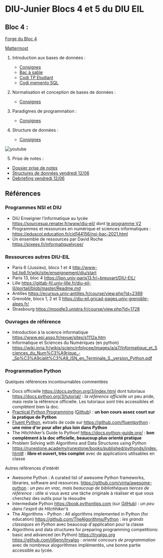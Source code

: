 # DIU-Junier Blocs 4 et 5 du DIU EIL



## Bloc 4 :

[Forge du Bloc 4](https://forge.univ-lyon1.fr/diu-eil/bloc4)

[Mattermost](https://portail.lyc-la-martiniere-diderot.ac-lyon.fr)

1. Introduction aux bases de données :
   * [Consignes](bloc4/BDD/README.md)
   * [Bac à sable](bloc4/BDD/sandbox)
   * [Codi TP Etudiant](https://codi-lyon.beta.education.fr/s/Wvc59evTu#)
   * [Codi memento SQL](https://codi-lyon.beta.education.fr/GMedgMDXQBaXHMhlErJLPw#)

2. Normalisation et conception de bases de données :
   * [Consignes](bloc4/BDD_Conception_Normalisation/README.md)

3. Paradigmes de programmation :
   * [Consignes](bloc4/Paradigmes/README.md)
  
4. Structure de données :
   * [Consignes](bloc4/2_structures_de_donnees/README.md)
  
  ![youtube](https://cloud-lyon.beta.education.fr/s/q9eZFEWtDoR5aBG/preview)

5. Prise de notes :

  * [Dossier prise de notes](https://github.com/frederic-junier/DIU-Junier/tree/master/bloc4/Visios)
  * [Structures de données vendredi 12/06](https://codi-lyon.beta.education.fr/bCN88q6CSKGFh8K_TnI8Kg)
  * [Debriefing vendredi 12/06](https://codi-lyon.beta.education.fr/bCN88q6CSKGFh8K_TnI8Kg#)

Références
----------

### Programmes NSI et DIU

 * DIU Enseigner l’informatique au lycée <https://sourcesup.renater.fr/www/diu-eil/> dont [le programme V2](https://sourcesup.renater.fr/www/diu-eil/medias/diu-eil-habilit-2-ppn-revision-nov-2019.pdf)
 * Programmes et ressources en numérique et sciences informatiques : <https://eduscol.education.fr/cid144156/nsi-bac-2021.html>
 * Un ensemble de ressources par David Roche <https://pixees.fr/informatiquelycee/>


### Ressources autres DIU-EIL

 * Paris 6 (Jussieu), blocs 1 et 4  <http://www-bd.lip6.fr/wiki/site/enseignement/diu/start>
 * Paris 13, bloc 4 <https://lipn.univ-paris13.fr/~breuvart/DIU-EIL/>
 * Lille <https://gitlab-fil.univ-lille.fr/diu-eil-lil/portail/blob/master/Readme.md>
 * Antilles <https://ecursus.univ-antilles.fr/course/view.php?id=2389>
 * Grenoble, blocs 1, 2 et 3 <https://diu-eil.gricad-pages.univ-grenoble-alpes.fr/>
 * Strasbourg <https://moodle3.unistra.fr/course/view.php?id=1728>
 

### Ouvrages de référence


 * Introduction à la science informatique <https://www.epi.asso.fr/revue/sites/s1112a.htm>
 * Informatique et Sciences du Numériques (en python) <https://wiki.inria.fr/wikis/sciencinfolycee/images/a/a7/Informatique_et_Sciences_du_Num%C3%A9rique_-_Sp%C3%A9cialit%C3%A9_ISN_en_Terminale_S._version_Python.pdf>


### Programmation Python

Quelques références incontournables commentées

* Docs officielle <https://docs.python.org/3/index.html> dont tutoriaux <https://docs.python.org/3/tutorial/> : _la référence officielle_ un peu aride, mais reste la référence officielle. Les tutoriaux sont très accessibles et complètent bien la doc.
* [Practical Python Programming](https://dabeaz-course.github.io/practical-python/) ([Github](https://github.com/dabeaz-course/practical-python)) : **un bon cours assez court sur la pratique de Python** 
* [Fluent Python](http://shop.oreilly.com/product/0636920032519.do), extraits de code sur <https://github.com/fluentpython> : **une mine d'or pour aller plus loin dans Python** 
* The Hitchhiker’s Guide to Python! <https://docs.python-guide.org/> : **bon complément à la doc officielle, beaucoup plus orienté pratique**
* Problem Solving with Algorithms and Data Structures using Python <https://runestone.academy/runestone/books/published/pythonds/index.html#> : **libre et ouvert, très complet** avec de applications utilisables en classe


Autres références d'intérêt

* Awesome Python : A curated list of awesome Python frameworks, libraries, software and resources. <https://github.com/vinta/awesome-python> : _un peu en vrac, mais beaucoup de bibliothèques tierces de référence_ : utile si vous avez une tâche originale à réaliser et que vous cherchez des outils pour la résoudre
* Intermediate Python <https://book.pythontips.com> (sur [GitHub](https://github.com/yasoob/intermediatePython)) : _un peu dans l'esprit de Hitchhiker’s_
* The Algorithms - Python : All algorithms implemented in Python (for education) <https://github.com/TheAlgorithms/Python> : _les grands classiques en Python_ avec beaucoup d'application pour la classe
* Algorithms and data structures for preparing programming competitions: basic and advanced (en Python) <https://tryalgo.org> <https://github.com/jilljenn/tryalgo> : _orienté concours de programmation_ avec de nombreux alogorithmes implémentés, une bonne partie accessible au lycée.


